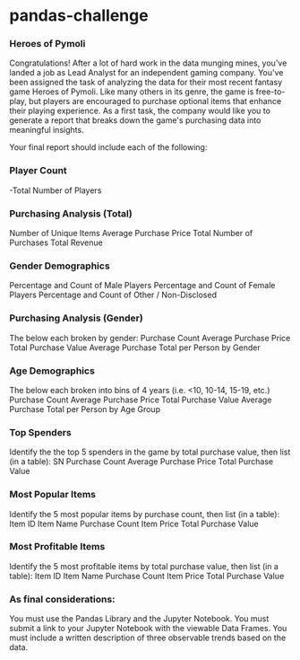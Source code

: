 # pandas-challenge

### Heroes of Pymoli
Congratulations! After a lot of hard work in the data munging mines, you've landed a job as Lead Analyst for an independent gaming company. You've been assigned the task of analyzing the data for their most recent fantasy game Heroes of Pymoli.
Like many others in its genre, the game is free-to-play, but players are encouraged to purchase optional items that enhance their playing experience. As a first task, the company would like you to generate a report that breaks down the game's purchasing data into meaningful insights.

Your final report should include each of the following:

### Player Count
-Total Number of Players

### Purchasing Analysis (Total)
Number of Unique Items
Average Purchase Price
Total Number of Purchases
Total Revenue

### Gender Demographics
Percentage and Count of Male Players
Percentage and Count of Female Players
Percentage and Count of Other / Non-Disclosed

### Purchasing Analysis (Gender)
The below each broken by gender:
Purchase Count
Average Purchase Price
Total Purchase Value
Average Purchase Total per Person by Gender

### Age Demographics
The below each broken into bins of 4 years (i.e. <10, 10-14, 15-19, etc.)
Purchase Count
Average Purchase Price
Total Purchase Value
Average Purchase Total per Person by Age Group

### Top Spenders
Identify the the top 5 spenders in the game by total purchase value, then list (in a table):
SN
Purchase Count
Average Purchase Price
Total Purchase Value

### Most Popular Items
Identify the 5 most popular items by purchase count, then list (in a table):
Item ID
Item Name
Purchase Count
Item Price
Total Purchase Value

### Most Profitable Items
Identify the 5 most profitable items by total purchase value, then list (in a table):
Item ID
Item Name
Purchase Count
Item Price
Total Purchase Value

### As final considerations:
You must use the Pandas Library and the Jupyter Notebook.
You must submit a link to your Jupyter Notebook with the viewable Data Frames.
You must include a written description of three observable trends based on the data.
